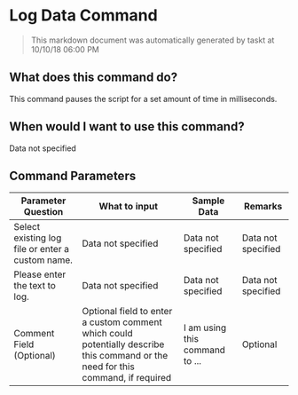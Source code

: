 <!--TITLE: Log Data Command -->
<!-- SUBTITLE: a command in the Data Commands group -->
# Log Data Command


> This markdown document was automatically generated by taskt at 10/10/18 06:00 PM


## What does this command do?
This command pauses the script for a set amount of time in milliseconds.


## When would I want to use this command?
Data not specified


## Command Parameters
| Parameter Question   	| What to input  	|  Sample Data 	| Remarks  	|
| ---                    | ---               | ---           | ---       |
|Select existing log file or enter a custom name.|Data not specified|Data not specified|Data not specified|
|Please enter the text to log.|Data not specified|Data not specified|Data not specified|
|Comment Field (Optional)|Optional field to enter a custom comment which could potentially describe this command or the need for this command, if required|I am using this command to ...|Optional|


